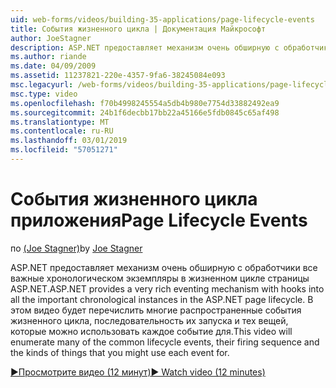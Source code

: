 ```yaml
---
uid: web-forms/videos/building-35-applications/page-lifecycle-events
title: События жизненного цикла | Документация Майкрософт
author: JoeStagner
description: ASP.NET предоставляет механизм очень обширную с обработчики все важные хронологическом экземпляры в жизненном цикле страницы ASP.NET. В этом видео будет перечисления...
ms.author: riande
ms.date: 04/09/2009
ms.assetid: 11237821-220e-4357-9fa6-38245084e093
msc.legacyurl: /web-forms/videos/building-35-applications/page-lifecycle-events
msc.type: video
ms.openlocfilehash: f70b4998245554a5db4b980e7754d33882492ea9
ms.sourcegitcommit: 24b1f6decbb17bb22a45166e5fdb0845c65af498
ms.translationtype: MT
ms.contentlocale: ru-RU
ms.lasthandoff: 03/01/2019
ms.locfileid: "57051271"
---
```

<a name="page-lifecycle-events"></a><span data-ttu-id="d9e7a-104">События жизненного цикла приложения</span><span class="sxs-lookup"><span data-stu-id="d9e7a-104">Page Lifecycle Events</span></span>
====================
<span data-ttu-id="d9e7a-105">по [(Joe Stagner)](https://github.com/JoeStagner)</span><span class="sxs-lookup"><span data-stu-id="d9e7a-105">by [Joe Stagner](https://github.com/JoeStagner)</span></span>

<span data-ttu-id="d9e7a-106">ASP.NET предоставляет механизм очень обширную с обработчики все важные хронологическом экземпляры в жизненном цикле страницы ASP.NET.</span><span class="sxs-lookup"><span data-stu-id="d9e7a-106">ASP.NET provides a very rich eventing mechanism with hooks into all the important chronological instances in the ASP.NET page lifecycle.</span></span> <span data-ttu-id="d9e7a-107">В этом видео будет перечислить многие распространенные события жизненного цикла, последовательность их запуска и тех вещей, которые можно использовать каждое событие для.</span><span class="sxs-lookup"><span data-stu-id="d9e7a-107">This video will enumerate many of the common lifecycle events, their firing sequence and the kinds of things that you might use each event for.</span></span>

[<span data-ttu-id="d9e7a-108">&#9654;Просмотрите видео (12 минут)</span><span class="sxs-lookup"><span data-stu-id="d9e7a-108">&#9654; Watch video (12 minutes)</span></span>](https://channel9.msdn.com/Blogs/ASP-NET-Site-Videos/page-lifecycle-events)
